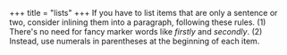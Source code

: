+++
title = "lists"
+++
If you have to list items that are only a sentence or two, consider inlining them into a paragraph, following these rules. (1) There's no need for fancy marker words like *firstly* and *secondly*. (2) Instead, use numerals in parentheses at the beginning of each item.
